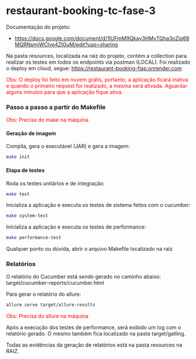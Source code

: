 # restaurant-booking-tc-fase-3

Documentação do projeto:
- https://docs.google.com/document/d/1lUFmM9Qkay3HMyTQha3oZiq69MQRNsmjWClve4ZIGuM/edit?usp=sharing

Na pasta resources, localizada na raiz do projeto, contém a collection para realizar os testes em todos os endpoints via postman (LOCAL).
Foi realizado o deploy em cloud, segue: https://restaurant-booking-fiap.onrender.com
<p style="color:red">Obs: O deploy foi feito em nuvem grátis, portanto, a aplicação ficará inativa e quando o primeiro request for realizado, a mesma será ativada. Aguardar alguns minutos para que a aplicação fique ativa.</p>

### Passo a passo a partir do Makefile
<p style="color:red">Obs: Precisa do make na máquina.</p>

#### Geração de imagem
Compila, gera o executável (JAR) e gera a imagem:
```sh
make init
```

#### Etapa de testes
Roda os testes unitários e de integração:
```sh
make test
```

Inicializa a aplicação e executa os testes de sistema feitos com o cucumber:
```sh
make system-test
```

Inicializa a aplicação e executa os testes de performance:
```sh
make performance-test
```

<p>Qualquer ponto ou dúvida, abrir o arquivo Makefile localizado na raiz</p>

### Relatórios
<p>O relatório do Cucumber está sendo gerado no caminho abaixo: <br/>
target/cucumber-reports/cucumber.html</p>

Para gerar o relatório do allure: <br/> 
```sh
allure serve target/allure-results
```
<p style="color:red">Obs: Precisa do allure na máquina</p>

<p>Após a execução dos testes de performance, será exibido um log com o relatório gerado. 
O mesmo também fica localizado na pasta target/gatling.</p>

<p>Todas as evidências da geração de relatórios está na pasta resources na RAIZ.</p>
